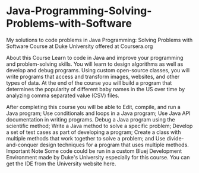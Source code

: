 # Java-Programming-Solving-Problems-with-Software
My solutions to code problems in Java Programming: Solving Problems with Software Course at Duke University offered at Coursera.org

About this Course
Learn to code in Java and improve your programming and problem-solving skills. You will learn to design algorithms as well as develop and debug programs. Using custom open-source classes, you will write programs that access and transform images, websites, and other types of data. At the end of the course you will build a program that determines the popularity of different baby names in the US over time by analyzing comma separated value (CSV) files.

After completing this course you will be able to
Edit, compile, and run a Java program;
Use conditionals and loops in a Java program;
Use Java API documentation in writing programs.
Debug a Java program using the scientific method;
Write a Java method to solve a specific problem;
Develop a set of test cases as part of developing a program;
Create a class with multiple methods that work together to solve a problem; and
Use divide-and-conquer design techniques for a program that uses multiple methods.
Important Note
Some code could be run in a custom Bluej Development Environment made by Duke's University especially for this course. You can get the IDE from the University website here.
